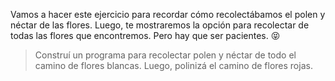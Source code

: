 <gs-attire
  attire-url="https://raw.githubusercontent.com/MumukiProject/mumuki-guia-gobstones-practica-repeticion-simple-kids/master/assets/attires/config.json">
</gs-attire>
<gs-toolbox
  toolbox-url="https://raw.githubusercontent.com/MumukiProject/mumuki-guia-gobstones-practica-repeticion-simple-kids/master/assets/toolbox.xml">
</gs-toolbox>

Vamos a hacer este ejercicio para recordar cómo recolectábamos el polen y néctar de las flores. Luego, te mostraremos la opción para recolectar de todas las flores que encontremos. Pero hay que ser pacientes. :stuck_out_tongue_closed_eyes:

> Construí un programa para recolectar polen y néctar de todo el camino de flores blancas. Luego, polinizá el camino de flores rojas.
